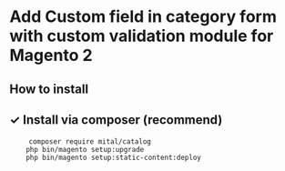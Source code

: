 # Add Custom field in category form with custom validation module for Magento 2

<h2>How to install</h2>
<h2><a id="user-content--install-via-composer-recommend" class="anchor" aria-hidden="true" href="#-install-via-composer-recommend"></a>✓ Install via composer (recommend)</h2>
<pre>
	<code>composer require mital/catalog
	php bin/magento setup:upgrade
	php bin/magento setup:static-content:deploy
	</code>
</pre>
